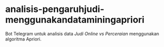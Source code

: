 # analisis-pengaruhjudi-menggunakandataminingapriori
Bot Telegram untuk analisis data *Judi Online vs Perceraian* menggunakan algoritma Apriori.
